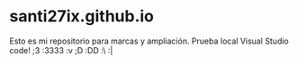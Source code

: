 # santi27ix.github.io
Esto es mi repositorio para marcas y ampliación.
Prueba local Visual Studio code!
;3 :3333 :v ;D :DD :\ :| 